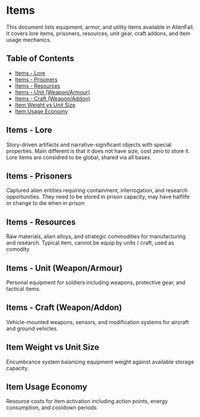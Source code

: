# Items

This document lists equipment, armor, and utility items available in AlienFall. It covers lore items, prisoners, resources, unit gear, craft addons, and item usage mechanics.

## Table of Contents

- [Items - Lore](#items---lore)
- [Items - Prisoners](#items---prisoners)
- [Items - Resources](#items---resources)
- [Items - Unit (Weapon/Armour)](#items---unit-weaponarmour)
- [Items - Craft (Weapon/Addon)](#items---craft-weaponaddon)
- [Item Weight vs Unit Size](#item-weight-vs-unit-size)
- [Item Usage Economy](#item-usage-economy)

## Items - Lore
Story-driven artifacts and narrative-significant objects with special properties.
Main different is that it does not have size, cost zero to store it.
Lore items are considred to be global, shared via all bases. 

## Items - Prisoners
Captured alien entities requiring containment, interrogation, and research opportunities.
They need to be stored in prison capacity, may have halflife or change to die when in prison

## Items - Resources
Raw materials, alien alloys, and strategic commodities for manufacturing and research.
Typical item, cannot be equip by units / craft, used as comodity

## Items - Unit (Weapon/Armour)
Personal equipment for soldiers including weapons, protective gear, and tactical items.

## Items - Craft (Weapon/Addon)
Vehicle-mounted weapons, sensors, and modification systems for aircraft and ground vehicles.

## Item Weight vs Unit Size
Encumbrance system balancing equipment weight against available storage capacity.

## Item Usage Economy
Resource costs for item activation including action points, energy consumption, and cooldown periods.